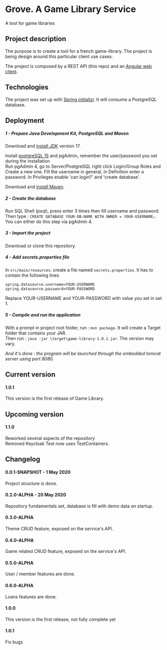# Grove. A Game Library Service

A tool for game libraries

## Project description

The purpose is to create a tool for a french game-library. The project is being design around this particular client
use cases.

The project is composed by a REST API (this repo) and
an [Angular web client](https://github.com/xxjokerx/game-library-webapp).


## Technologies

The project was set up with [Spring initializr](https://start.spring.io/).
It will consume a PostgreSQL database.


## Deployment

##### 1 - Prepare Java Development Kit, PostgreSQL and Maven

Download and [install JDK](https://adoptium.net/) version 17.

Install [postgreSQL 15](https://www.postgresql.org/download/) and pgAdmin, remember the user/password you set during the
installation\
Run pgAdmin 4, go to Server/PostgreSQL right click Login/Group Roles and Create a new one.
Fill the username in general, in Definition enter a password. In Privileges enable 'can login?' and 'create database'.

Download and [install Maven](https://maven.apache.org/install.html).

##### 2 - Create the database

Run SQL Shell (psql), press enter 3 times then fill username and password. Then
type : `CREATE DATABASE YOUR-DB-NAME WITH OWNER = YOUR-USERNAME;`.  
You can either do this step via pgAdmin 4.

##### 3 - Import the project

Download or clone this repository.

##### 4 - Add secrets.properties file

In `src/main/resources`. create a file named `secrets.properties`.
It has to contain the following lines

```properties
spring.datasource.username=YOUR-USERNAME
spring.datasource.password=YOUR-PASSWORD
```

Replace YOUR-USERNAME and YOUR-PASSWORD with value you set in set 1.

##### 5 - Compile and run the application

With a prompt in project root folder, run : `mvn package`. It will create a Target folder that contains your JAR.  
Then run : `java -jar \target\game-library-1.0.1.jar`. The version may vary.

*And it's done : the program will be launched through the embedded tomcat server using port 8080.*

## Current version

#### 1.0.1

This version is the first release of Game Library.

## Upcoming version

#### 1.1.0

Reworked several aspects of the repository\
Removed Keycloak
Test now uses TestContainers.

## Changelog

#### 0.0.1-SNAPSHOT - 1 May 2020

Project structure is done.

#### 0.2.0-ALPHA - 20 May 2020

Repository fundamentals set, database is fill with demo data on startup.

#### 0.3.0-ALPHA

Theme CRUD feature, exposed on the service's API.

#### 0.4.0-ALPHA

Game related CRUD feature, exposed on the service's API.

#### 0.5.0-ALPHA

User / member features are done.

#### 0.6.0-ALPHA

Loans features are done.

#### 1.0.0

This version is the first release, not fully complete yet

#### 1.0.1

Fix bugs